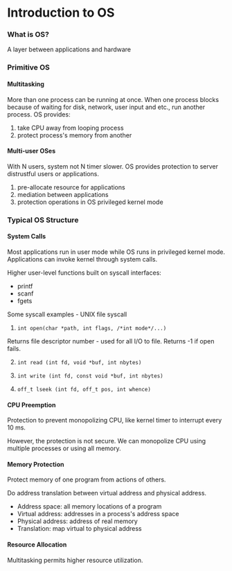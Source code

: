 # Introduction to OS

### What is OS?
A layer between applications and hardware

### Primitive OS
#### Multitasking
More than one process can be running at once.
When one process blocks because of waiting for disk, network, user input and etc., run another process. OS provides:
1. take CPU away from looping process
2. protect process's memory from another

#### Multi-user OSes
With N users, system not N timer slower. OS provides protection to server distrustful users or applications.
1. pre-allocate resource for applications
2. mediation between applications
3. protection operations in OS privileged kernel mode

### Typical OS Structure

#### System Calls
Most applications run in user mode while OS runs in privileged kernel mode.
Applications can invoke kernel through system calls.

Higher user-level functions built on syscall interfaces:
- printf
- scanf
- fgets

Some syscall examples - UNIX file syscall
1. `int open(char *path, int flags, /*int mode*/...)`

  Returns file descriptor number - used for all I/O to file.
  Returns -1 if open fails.

2. `int read (int fd, void *buf, int nbytes)`

3. `int write (int fd, const void *buf, int nbytes)`

4. `off_t lseek (int fd, off_t pos, int whence)`

#### CPU Preemption
Protection to prevent monopolizing CPU, like kernel timer to interrupt every 10 ms.

However, the protection is not secure. We can monopolize CPU using multiple processes or using all memory.

#### Memory Protection
Protect memory of one program from actions of others.

Do address translation between virtual address and physical address.
- Address space: all memory locations of a program
- Virtual address: addresses in a process's address space
- Physical address: address of real memory
- Translation: map virtual to physical address

#### Resource Allocation
Multitasking permits higher resource utilization.
